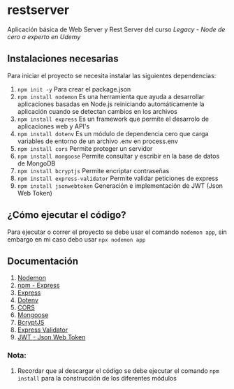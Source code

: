 # restserver
Aplicación básica de Web Server y Rest Server del curso *Legacy - Node de cero a experto en Udemy*

## Instalaciones necesarias
Para iniciar el proyecto se necesita instalar las siguientes dependencias:
1. ```npm init -y``` Para crear el package.json
2. ```npm install nodemon``` Es una herramienta que ayuda a desarrollar aplicaciones basadas en Node.js reiniciando automáticamente la aplicación cuando se detectan cambios en los archivos
3. ```npm install express``` Es un framework que permite el desarrolo de aplicaciones web y API's
4. ```npm install dotenv``` Es un módulo de dependencia cero que carga variables de entorno de un archivo .env en process.env
5. ```npm install cors``` Permite proteger un servidor
6. ```npm install mongoose``` Permite consultar y escribir en la base de datos de MongoDB
7. ```npm install bcryptjs``` Permite encriptar contraseñas
8. ```npm install express-validator``` Permite validar peticiones de express
9. ```npm install jsonwebtoken``` Generación e implementación de JWT (Json Web Token)

## ¿Cómo ejecutar el código?
Para ejecutar o correr el proyecto se debe usar el comando ```nodemon app```, sin embargo en mi caso debo usar ```npx nodemon app```

## Documentación
1. [Nodemon](https://www.npmjs.com/package/nodemon)
2. [npm - Express](https://www.npmjs.com/package/express)
3. [Express](https://expressjs.com/)
4. [Dotenv](https://www.npmjs.com/package/dotenv/v/14.0.0)
5. [CORS](https://www.npmjs.com/package/cors)
6. [Mongoose](https://mongoosejs.com/docs/)
7. [BcryptJS](https://www.npmjs.com/package/bcryptjs)
8. [Express Validator](https://express-validator.github.io/docs)
9. [JWT - Json Web Token](https://www.npmjs.com/package/jsonwebtoken)

### **Nota:**
1. Recordar que al descargar el código se debe ejecutar el comando ```npm install``` para la construcción de los diferentes módulos